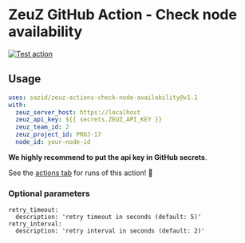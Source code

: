 # ZeuZ GitHub Action - Check node availability
[![Test action](https://github.com/sazid/zeuz-actions-check-node-availability/actions/workflows/test.yml/badge.svg)](https://github.com/sazid/zeuz-actions-check-node-availability/actions/workflows/test.yml)

## Usage

```yaml
uses: sazid/zeuz-actions-check-node-availability@v1.1
with:
  zeuz_server_host: https://localhost
  zeuz_api_key: ${{ secrets.ZEUZ_API_KEY }}
  zeuz_team_id: 2
  zeuz_project_id: PROJ-17
  node_id: your-node-id
```

**We highly recommend to put the api key in GitHub secrets**.

See the [actions tab](https://github.com/sazid/zeuz-actions-check-node-availability/actions/workflows/test.yml) for runs of this action! :rocket:

### Optional parameters

```
retry_timeout:
  description: 'retry timeout in seconds (default: 5)'
retry_interval:
  description: 'retry interval in seconds (default: 2)'
```
